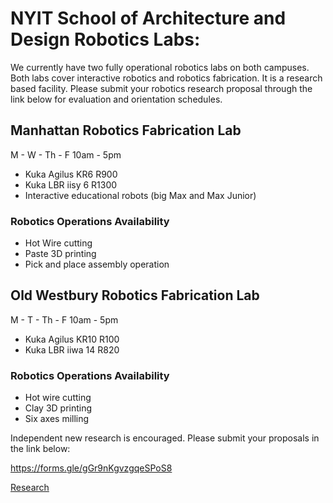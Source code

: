 # NYIT School of Architecture and Design Robotics Labs:
  
We currently have two fully operational robotics labs on both campuses. Both labs cover interactive robotics and robotics fabrication. It is a research based facility. Please submit your robotics research proposal through the link below for evaluation and orientation schedules. 


## Manhattan Robotics Fabrication Lab

M - W - Th - F  10am - 5pm

- Kuka Agilus KR6 R900
- Kuka LBR iisy 6 R1300
- Interactive educational robots (big Max and Max Junior)

### Robotics Operations Availability

- Hot Wire cutting 
- Paste 3D printing 
- Pick and place assembly operation  


## Old Westbury Robotics Fabrication Lab

M - T - Th - F  10am - 5pm

- Kuka Agilus KR10 R100
- Kuka LBR iiwa 14 R820

### Robotics Operations Availability

- Hot wire cutting 
- Clay 3D printing 
- Six axes milling 

Independent new research is encouraged. Please submit your proposals in the link below:

https://forms.gle/gGr9nKgvzgqeSPoS8

[Research](Research/Research.md)

